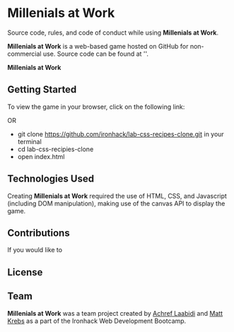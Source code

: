 # Millenials at Work

Source code, rules, and code of conduct while using **Millenials at Work**.

**Millenials at Work** is a web-based game hosted on GitHub for non-commercial use. Source code can be found at ''.

**Millenials at Work** 

## Getting Started

To view the game in your browser, click on the following link: 

OR

- git clone https://github.com/ironhack/lab-css-recipes-clone.git in your terminal
- cd lab-css-recipies-clone
- open index.html

## Technologies Used

Creating **Millenials at Work** required the use of HTML, CSS, and Javascript (including DOM manipulation), making use of the canvas API to display the game.

## Contributions

If you would like to 

## License

## Team 

**Millenials at Work** was a team project created by [Achref Laabidi](https://github.com/achref95) and [Matt Krebs](https://github.com/MatteKrebs) as a part of the Ironhack Web Development Bootcamp.

